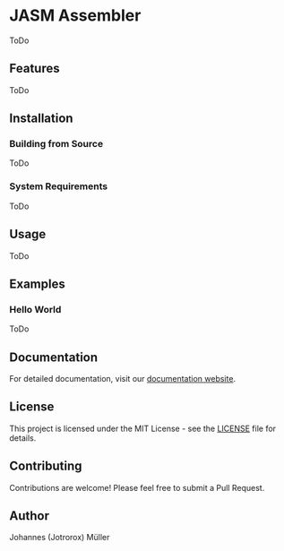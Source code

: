 # JASM Assembler

ToDo

## Features

ToDo

## Installation

### Building from Source

ToDo

### System Requirements

ToDo

## Usage

ToDo

## Examples

### Hello World

ToDo

## Documentation

For detailed documentation, visit our [documentation website](https://jotrorox.github.io/jasm/).

## License

This project is licensed under the MIT License - see the [LICENSE](LICENSE) file for details.

## Contributing

Contributions are welcome! Please feel free to submit a Pull Request.

## Author

Johannes (Jotrorox) Müller